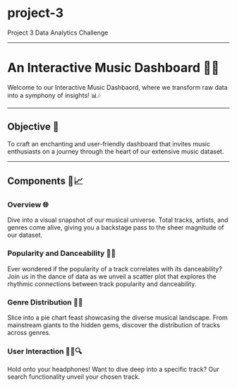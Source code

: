 # project-3
Project 3 Data Analytics Challenge

----------------------------------------------------------------------------------------------------------------------------------------------------------------------------
# An Interactive Music Dashboard 🎵🚀
Welcome to our Interactive Music Dashbaord, where we transform raw data into a symphony of insights! 📊🎶

----------------------------------------------------------------------------------------------------------------------------------------------------------------------------
## Objective 🌟
To craft an enchanting and user-friendly dashboard that invites music enthusiasts on a journey through the heart of our extensive music dataset.

----------------------------------------------------------------------------------------------------------------------------------------------------------------------------
## Components 🎸📈
### Overview 🌐
Dive into a visual snapshot of our musical universe. Total tracks, artists, and genres come alive, giving you a backstage pass to the sheer magnitude of our dataset.

### Popularity and Danceability 💃🔥
Ever wondered if the popularity of a track correlates with its danceability? Join us in the dance of data as we unveil a scatter plot that explores the rhythmic connections between track popularity and danceability.

### Genre Distribution 🍰🎶
Slice into a pie chart feast showcasing the diverse musical landscape. From mainstream giants to the hidden gems, discover the distribution of tracks across genres.

### User Interaction 🕵️‍♂️🔍
Hold onto your headphones! Want to dive deep into a specific track? Our search functionality unveil your chosen track.
